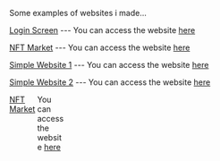 <p> Some examples of websites i made...</p>

<a href="https://github.com/hamits/html1">Login Screen</a> --- You can access the website <a href="https://hamits.github.io/html1/">here</a>

<a href="https://github.com/hamits/html3">NFT Market</a> --- You can access the website <a href="https://hamits.github.io/html3/">here</a>

<a href="https://github.com/hamits/html4">Simple Website 1</a> --- You can access the website <a href="https://hamits.github.io/html4/">here</a>

<a href="https://github.com/hamits/html5">Simple Website 2</a> --- You can access the website <a href="https://hamits.github.io/html5/">here</a>

<div style="display: flex">
<div style="width: 50"><a href="https://github.com/hamits/html6">NFT Market</a></div> <div style="width: 50"> You can access the website <a href="https://hamits.github.io/html6/">here</a></div></div>